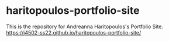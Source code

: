 # haritopoulos-portfolio-site
This is the repository for Andreanna Haritopoulos's Portfolio Site.
https://j4502-ss22.github.io/haritopoulos-portfolio-site/ 
